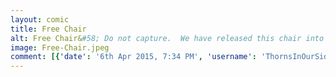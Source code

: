 ```yaml
---
layout: comic
title: Free Chair
alt: Free Chair&#58; Do not capture.  We have released this chair into the wild because we believe it is cruel to imprison chairs inside homes.  Please let this chair remain free!!!
image: Free-Chair.jpeg
comment: [{'date': '6th Apr 2015, 7:34 PM', 'username': 'ThornsInOurSide', 'comment': 'Just put a &quot;$30&quot; sign on it.  Somebody will steal it in 10 minutes.'}]
---
```

